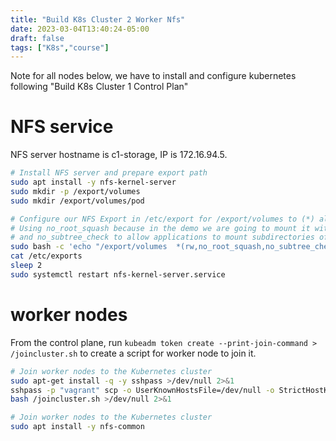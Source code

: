 ```yaml
---
title: "Build K8s Cluster 2 Worker Nfs"
date: 2023-03-04T13:40:24-05:00
draft: false
tags: ["K8s","course"]
---
```


Note for all nodes below, we have to install and configure kubernetes following "Build K8s Cluster 1 Control Plan"

# NFS service
NFS server hostname is c1-storage, IP is 172.16.94.5.

```bash
# Install NFS server and prepare export path
sudo apt install -y nfs-kernel-server
sudo mkdir -p /export/volumes
sudo mkdir /export/volumes/pod

# Configure our NFS Export in /etc/export for /export/volumes to (*) all IPs, with (rw) write permission
# Using no_root_squash because in the demo we are going to mount it with root access.
# and no_subtree_check to allow applications to mount subdirectories of the export directly.
sudo bash -c 'echo "/export/volumes  *(rw,no_root_squash,no_subtree_check)" > /etc/exports'
cat /etc/exports
sleep 2
sudo systemctl restart nfs-kernel-server.service
```
# worker nodes

From the control plane, run ```kubeadm token create --print-join-command > /joincluster.sh``` to create a script for worker node to join it. 

```bash
# Join worker nodes to the Kubernetes cluster
sudo apt-get install -q -y sshpass >/dev/null 2>&1
sshpass -p "vagrant" scp -o UserKnownHostsFile=/dev/null -o StrictHostKeyChecking=no vagrant@c1-cp1.example.com:/joincluster.sh /joincluster.sh
bash /joincluster.sh >/dev/null 2>&1

# Join worker nodes to the Kubernetes cluster
sudo apt install -y nfs-common
```

